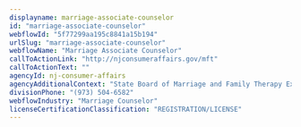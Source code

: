 ```yaml
---
displayname: marriage-associate-counselor
id: "marriage-associate-counselor"
webflowId: "5f77299aa195c8841a15b194"
urlSlug: "marriage-associate-counselor"
webflowName: "Marriage Associate Counselor"
callToActionLink: "http://njconsumeraffairs.gov/mft"
callToActionText: ""
agencyId: nj-consumer-affairs
agencyAdditionalContext: "State Board of Marriage and Family Therapy Examiners"
divisionPhone: "(973) 504-6582"
webflowIndustry: "Marriage Counselor"
licenseCertificationClassification: "REGISTRATION/LICENSE"
---
```

